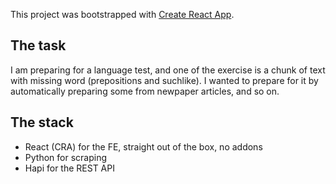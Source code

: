 This project was bootstrapped with [Create React App](https://github.com/facebookincubator/create-react-app).

## The task

I am preparing for a language test, and one of the exercise is a chunk of text with missing word (prepositions and suchlike). I wanted to prepare for it by automatically preparing some from newpaper articles, and so on.

## The stack

- React (CRA) for the FE, straight out of the box, no addons
- Python for scraping
- Hapi for the REST API
